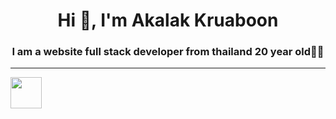 <h1 align="center">Hi 👋, I'm Akalak Kruaboon</h1>
<h3 align="center">I am a website full stack developer from thailand 20 year old🧑‍💻</h3>

<hr />
<img src='https://scontent.fphs1-1.fna.fbcdn.net/v/t39.30808-6/426870756_1985823235151404_5174531882528568333_n.jpg?_nc_cat=109&ccb=1-7&_nc_sid=5f2048&_nc_eui2=AeFw4y2QLz0iniy_qKPNoiktvRDEVhcYRqu9EMRWFxhGq2k_4vKY0xbsjs3kysmFT1nhBRX2TNsK9Qika2QLWKgR&_nc_ohc=41dgtWDaI4gAX_h0hvB&_nc_ht=scontent.fphs1-1.fna&oh=00_AfBy4HGQTgI36nAZDx42Cw1F5MI5CxeMlPUqfCw6tbSRZw&oe=66050589' width='50px' height='50px' />